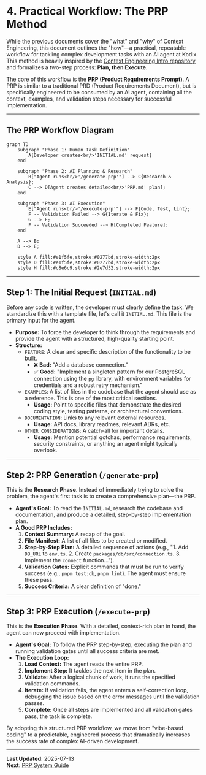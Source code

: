 <!-- AI-METADATA:
category: methodology
complexity: intermediate
updated: 2025-07-13
claude-ready: true
priority: critical
token-optimized: true
audience: developers
ai-context-weight: critical
-->

# 4. Practical Workflow: The PRP Method

<!-- AI-CONTEXT-BOUNDARY: start -->

While the previous documents cover the "what" and "why" of Context Engineering, this document outlines the "how"—a practical, repeatable workflow for tackling complex development tasks with an AI agent at Kodix. This method is heavily inspired by the [Context Engineering Intro repository](https://github.com/coleam00/context-engineering-intro) and formalizes a two-step process: **Plan, then Execute**.

The core of this workflow is the **PRP (Product Requirements Prompt)**. A PRP is similar to a traditional PRD (Product Requirements Document), but is specifically engineered to be consumed by an AI agent, containing all the context, examples, and validation steps necessary for successful implementation.

---

## The PRP Workflow Diagram

```mermaid
graph TD
    subgraph "Phase 1: Human Task Definition"
        A[Developer creates<br/>'INITIAL.md' request]
    end

    subgraph "Phase 2: AI Planning & Research"
        B["Agent runs<br/>'/generate-prp'"] --> C{Research & Analysis};
        C --> D[Agent creates detailed<br/>'PRP.md' plan];
    end

    subgraph "Phase 3: AI Execution"
        E["Agent runs<br/>'/execute-prp'"] --> F{Code, Test, Lint};
        F -- Validation Failed --> G{Iterate & Fix};
        G --> F;
        F -- Validation Succeeded --> H[Completed Feature];
    end

    A --> B;
    D --> E;

    style A fill:#e1f5fe,stroke:#0277bd,stroke-width:2px
    style D fill:#e1f5fe,stroke:#0277bd,stroke-width:2px
    style H fill:#c8e6c9,stroke:#2e7d32,stroke-width:2px
```

---

## Step 1: The Initial Request (`INITIAL.md`)

Before any code is written, the developer must clearly define the task. We standardize this with a template file, let's call it `INITIAL.md`. This file is the primary input for the agent.

- **Purpose:** To force the developer to think through the requirements and provide the agent with a structured, high-quality starting point.
- **Structure:**
  - `FEATURE`: A clear and specific description of the functionality to be built.
    - ❌ **Bad:** "Add a database connection."
    - ✅ **Good:** "Implement a singleton pattern for our PostgreSQL connection using the `pg` library, with environment variables for credentials and a robust retry mechanism."
  - `EXAMPLES`: A list of files in the codebase that the agent should use as a reference. This is one of the most critical sections.
    - **Usage:** Point to specific files that demonstrate the desired coding style, testing patterns, or architectural conventions.
  - `DOCUMENTATION`: Links to any relevant external resources.
    - **Usage:** API docs, library readmes, relevant ADRs, etc.
  - `OTHER CONSIDERATIONS`: A catch-all for important details.
    - **Usage:** Mention potential gotchas, performance requirements, security constraints, or anything an agent might typically overlook.

---

## Step 2: PRP Generation (`/generate-prp`)

This is the **Research Phase**. Instead of immediately trying to solve the problem, the agent's first task is to create a comprehensive plan—the PRP.

- **Agent's Goal:** To read the `INITIAL.md`, research the codebase and documentation, and produce a detailed, step-by-step implementation plan.
- **A Good PRP Includes:**
  1.  **Context Summary:** A recap of the goal.
  2.  **File Manifest:** A list of all files to be created or modified.
  3.  **Step-by-Step Plan:** A detailed sequence of actions (e.g., "1. Add `DB_URL` to `env.ts`. 2. Create `packages/db/src/connection.ts`. 3. Implement the `connect` function...").
  4.  **Validation Gates:** Explicit commands that must be run to verify success (e.g., `pnpm test:db`, `pnpm lint`). The agent must ensure these pass.
  5.  **Success Criteria:** A clear definition of "done."

---

## Step 3: PRP Execution (`/execute-prp`)

This is the **Execution Phase**. With a detailed, context-rich plan in hand, the agent can now proceed with implementation.

- **Agent's Goal:** To follow the PRP step-by-step, executing the plan and running validation gates until all success criteria are met.
- **The Execution Loop:**
  1.  **Load Context:** The agent reads the entire PRP.
  2.  **Implement Step:** It tackles the next item in the plan.
  3.  **Validate:** After a logical chunk of work, it runs the specified validation commands.
  4.  **Iterate:** If validation fails, the agent enters a self-correction loop, debugging the issue based on the error messages until the validation passes.
  5.  **Complete:** Once all steps are implemented and all validation gates pass, the task is complete.

By adopting this structured PRP workflow, we move from "vibe-based coding" to a predictable, engineered process that dramatically increases the success rate of complex AI-driven development.

<!-- AI-CONTEXT-BOUNDARY: end -->

---

**Last Updated**: 2025-07-13  
**Next**: [PRP System Guide](./prp/README.md)
